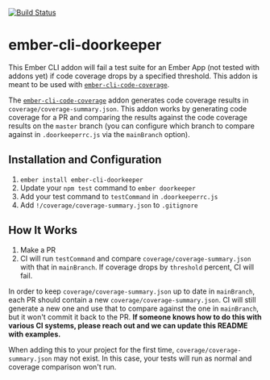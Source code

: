 [![Build Status](https://travis-ci.org/skaterdav85/ember-cli-doorkeeper.svg?branch=master)](https://travis-ci.org/skaterdav85/ember-cli-doorkeeper)

# ember-cli-doorkeeper

This Ember CLI addon will fail a test suite for an Ember App (not tested with addons yet) if code coverage drops by a specified threshold. This addon is meant to be used with [`ember-cli-code-coverage`](https://github.com/kategengler/ember-cli-code-coverage).

The [`ember-cli-code-coverage`](https://github.com/kategengler/ember-cli-code-coverage) addon generates code coverage results in `coverage/coverage-summary.json`. This addon works by generating code coverage for a PR and comparing the results against the code coverage results on the `master` branch (you can configure which branch to compare against in `.doorkeeperrc.js` via the `mainBranch` option).

## Installation and Configuration

1. `ember install ember-cli-doorkeeper`
2. Update your `npm test` command to `ember doorkeeper`
3. Add your test command to `testCommand` in `.doorkeeperrc.js`
4. Add `!/coverage/coverage-summary.json` to `.gitignore`

## How It Works

1. Make a PR
2. CI will run `testCommand` and compare `coverage/coverage-summary.json` with that in `mainBranch`. If coverage drops by `threshold` percent, CI will fail.

In order to keep `coverage/coverage-summary.json` up to date in `mainBranch`, each PR should contain a new `coverage/coverage-summary.json`. CI will still generate a new one and use that to compare against the one in `mainBranch`, but it won't commit it back to the PR. __If someone knows how to do this with various CI systems, please reach out and we can update this README with examples.__

When adding this to your project for the first time, `coverage/coverage-summary.json` may not exist. In this case, your tests will run as normal and coverage comparison won't run.

